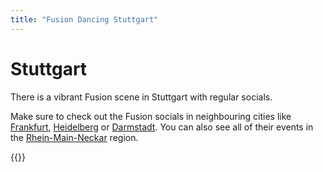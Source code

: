 ```yaml
---
title: "Fusion Dancing Stuttgart"
---
```


# Stuttgart

There is a vibrant Fusion scene in Stuttgart with regular socials.

Make sure to check out the Fusion socials in neighbouring cities like [Frankfurt](/frankfurt), [Heidelberg](/heidelberg) or [Darmstadt](/darmstadt).
You can also see all of their events in the [Rhein-Main-Neckar](/rhein-main-neckar) region.

{{<localevents section="stuttgart">}}

